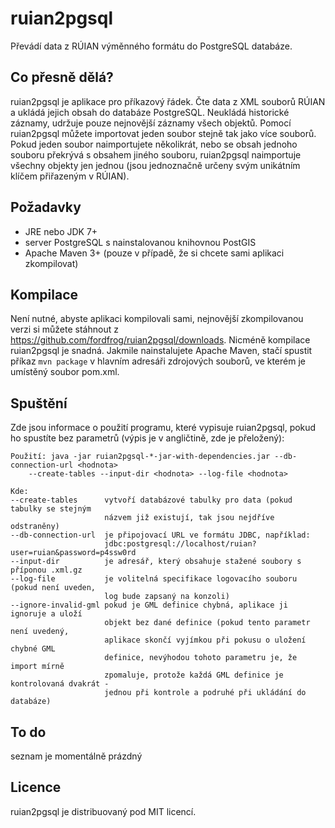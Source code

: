 ruian2pgsql
===========

Převádí data z RÚIAN výměnného formátu do PostgreSQL databáze.

Co přesně dělá?
---------------

ruian2pgsql je aplikace pro příkazový řádek. Čte data z XML souborů RÚIAN a
ukládá jejich obsah do databáze PostgreSQL. Neukládá historické záznamy, udržuje
pouze nejnovější záznamy všech objektů. Pomocí ruian2pgsql můžete importovat
jeden soubor stejně tak jako více souborů. Pokud jeden soubor naimportujete
několikrát, nebo se obsah jednoho souboru překrývá s obsahem jiného souboru,
ruian2pgsql naimportuje všechny objekty jen jednou (jsou jednoznačně určeny svým
unikátním klíčem přiřazeným v RÚIAN).

Požadavky
---------

* JRE nebo JDK 7+
* server PostgreSQL s nainstalovanou knihovnou PostGIS
* Apache Maven 3+ (pouze v případě, že si chcete sami aplikaci zkompilovat)

Kompilace
---------

Není nutné, abyste aplikaci kompilovali sami, nejnovější zkompilovanou verzi si
můžete stáhnout z https://github.com/fordfrog/ruian2pgsql/downloads. Nicméně
kompilace ruian2pgsql je snadná. Jakmile nainstalujete Apache Maven, stačí
spustit příkaz `mvn package` v hlavním adresáři zdrojových souborů, ve kterém je
umístěný soubor pom.xml.

Spuštění
--------

Zde jsou informace o použití programu, které vypisuje ruian2pgsql, pokud ho
spustíte bez parametrů (výpis je v angličtině, zde je přeložený):

    Použití: java -jar ruian2pgsql-*-jar-with-dependencies.jar --db-connection-url <hodnota>
        --create-tables --input-dir <hodnota> --log-file <hodnota>

    Kde:
    --create-tables      vytvoří databázové tabulky pro data (pokud tabulky se stejným
                         názvem již existují, tak jsou nejdříve odstraněny)
    --db-connection-url  je připojovací URL ve formátu JDBC, například:
                         jdbc:postgresql://localhost/ruian?user=ruian&password=p4ssw0rd
    --input-dir          je adresář, který obsahuje stažené soubory s příponou .xml.gz
    --log-file           je volitelná specifikace logovacího souboru (pokud není uveden,
                         log bude zapsaný na konzoli)
    --ignore-invalid-gml pokud je GML definice chybná, aplikace ji ignoruje a uloží
                         objekt bez dané definice (pokud tento parametr není uvedený,
                         aplikace skončí vyjímkou při pokusu o uložení chybné GML
                         definice, nevýhodou tohoto parametru je, že import mírně
                         zpomaluje, protože každá GML definice je kontrolovaná dvakrát -
                         jednou při kontrole a podruhé při ukládání do databáze)

To do
-----

seznam je momentálně prázdný

Licence
-------

ruian2pgsql je distribuovaný pod MIT licencí.